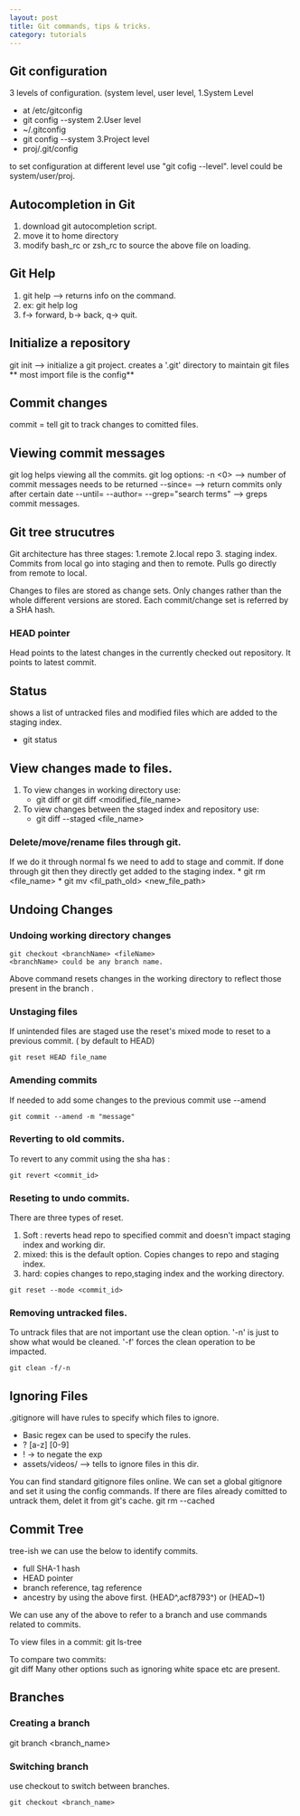 ```yaml
---
layout: post
title: Git commands, tips & tricks.
category: tutorials
---
```


## Git configuration
3 levels of configuration. (system level, user level,
1.System Level
  * at /etc/gitconfig
  * git config --system
2.User level
  * ~/.gitconfig
  * git config --system
3.Project level
  * proj/.git/config

to set configuration at different level use "git cofig --level". level could be system/user/proj.

## Autocompletion in Git
 1. download git autocompletion script.
 2. move it to home directory
 3. modify bash_rc or zsh_rc to source the above file on loading.

## Git Help
 1. git help <command>  --> returns info on the command.
 2. ex: git help log
 3. f-> forward, b-> back, q-> quit.

## Initialize a repository
git init --> initialize a git project.
creates a '.git' directory to maintain git files
** most import file is the config**

## Commit changes
commit = tell git to track changes to comitted files.
## Viewing commit messages
git log helps viewing all the commits.
git log
options:
-n <0> --> number of commit messages needs to be returned
--since=<date> --> return commits only after certain date
--until=<date>
--author=<name>
--grep="search terms" --> greps commit messages.


 ## Git tree strucutres
 Git architecture has three stages:
 1.remote
 2.local repo
 3. staging index.
 Commits from local go into staging and then to remote. Pulls go directly from remote to local.

 Changes to files are stored as change sets. Only changes rather than the whole different versions are stored. Each commit/change set is referred by a  SHA hash.

 ### HEAD pointer
 Head points to the latest changes in the currently checked out repository.
 It points to latest commit.

## Status
shows a list of untracked files and modified files which are added to the staging index.
* git status

## View changes made to files.
1. To view changes in working directory use:
    * git diff or git diff <modified_file_name>
2. To view changes between the staged index and repository use:
    * git diff --staged <file_name>

### Delete/move/rename files through git.
If we do it through normal fs we need to add to stage and commit. If done through git
then they directly get added to the staging index.
    * git rm <file_name>
    * git mv <fil_path_old> <new_file_path>

## Undoing Changes
### Undoing working directory changes
```git
git checkout <branchName> <fileName>
<branchName> could be any branch name.
```
Above command resets changes in the working directory to reflect those present in the branch <branchName>.

### Unstaging files
If unintended files are staged use the reset's mixed mode to reset to a previous commit. ( by default to HEAD)
```git
git reset HEAD file_name
```
### Amending commits
If needed to add some changes to the previous commit use --amend
```git
git commit --amend -m "message"
```
### Reverting to old commits.
To revert to any commit using the sha has :
```git
git revert <commit_id>
```

### Reseting to undo commits.
There are three types of reset.
1. Soft : reverts head repo to specified commit and doesn't impact staging index and working dir.
2. mixed: this is the default option. Copies changes to repo and staging index.
3. hard: copies changes to repo,staging index and the working directory.
```git
git reset --mode <commit_id>
```
### Removing untracked files.
To untrack files that are not important use the clean option. '-n' is just to show what would be cleaned. '-f' forces the clean operation to be impacted.
```git
git clean -f/-n
```

## Ignoring Files
.gitignore will have rules to specify which files to ignore.
* Basic regex can be used to specify the rules.
 * ? [a-z] [0-9]
 * ! -> to negate the exp
 * assets/videos/ --> tells to ignore files in this dir.

You can find standard gitignore files online.
We can set a global gitignore and set it using the config commands.
If there are files already comitted to untrack them, delet it from git's cache.
git rm --cached <fileName>

 ## Commit Tree
 tree-ish
 we can use the below to identify commits.
 * full SHA-1 hash
 * HEAD pointer
 * branch reference, tag reference
 * ancestry by using the above first. (HEAD^,acf8793^) or (HEAD~1)

We can use any of the above to refer to a branch and use commands related to commits.

To view files in a commit: git ls-tree <tree-ish>

To compare two commits:  
git diff <tree-ish1> <tree-ish2>
Many other options such as ignoring white space etc are present.


## Branches
### Creating a branch
git branch <branch_name>
### Switching branch
use checkout to switch between branches.
```git
git checkout <branch_name>
```
###
